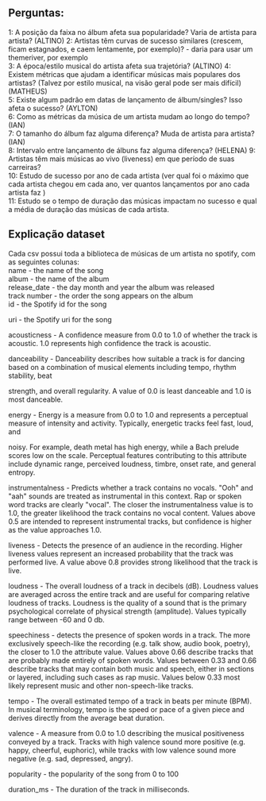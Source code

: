 ## Perguntas:
1: A posição da faixa no álbum afeta sua popularidade? Varia de artista para artista? (ALTINO)
2: Artistas têm curvas de sucesso similares (crescem, ficam estagnados, e caem lentamente, por exemplo)? - daria para usar um themeriver, por exemplo  
3: A época/estilo musical do artista afeta sua trajetória? (ALTINO)
4: Existem métricas que ajudam a identificar músicas mais populares dos artistas? (Talvez por estilo musical, na visão geral pode ser mais difícil) (MATHEUS)  
5: Existe algum padrão em datas de lançamento de álbum/singles? Isso afeta o sucesso? (AYLTON)  
6: Como as métricas da música de um artista mudam ao longo do tempo? (IAN)  
7: O tamanho do álbum faz alguma diferença? Muda de artista para artista? (IAN)  
8: Intervalo entre lançamento de álbuns faz alguma diferença? (HELENA)
9: Artistas têm mais músicas ao vivo (liveness) em que período de suas carreiras?  
10: Estudo de sucesso por ano de cada artista (ver qual foi o máximo que cada artista chegou em cada ano, ver quantos lançamentos por ano cada artista faz )  
11: Estudo se o tempo de duração das músicas impactam no sucesso  e qual a média de duração das músicas de cada artista.  
  
## Explicação dataset
Cada csv possui toda a biblioteca de músicas de um artista no spotify, com as seguintes colunas:  
name - the name of the song  
album - the name of the album  
release_date - the day month and year the album was released  
track number - the order the song appears on the album  
id - the Spotify id for the song  

uri - the Spotify uri for the song  

acousticness - A confidence measure from 0.0 to 1.0 of whether the track is acoustic. 1.0 represents high confidence the track is acoustic.  

danceability - Danceability describes how suitable a track is for dancing based on a combination of musical elements including tempo, rhythm stability, beat 

strength, and overall regularity. A value of 0.0 is least danceable and 1.0 is most danceable.  

energy - Energy is a measure from 0.0 to 1.0 and represents a perceptual measure of intensity and activity. Typically, energetic tracks feel fast, loud, and 

noisy. For example, death metal has high energy, while a Bach prelude scores low on the scale. Perceptual features contributing to this attribute include dynamic range, perceived loudness, timbre, onset rate, and general entropy.  

instrumentalness - Predicts whether a track contains no vocals. "Ooh" and "aah" sounds are treated as instrumental in this context. Rap or spoken word tracks are clearly "vocal". The closer the instrumentalness value is to 1.0, the greater likelihood the track contains no vocal content. Values above 0.5 are intended to represent instrumental tracks, but confidence is higher as the value approaches 1.0.  

liveness - Detects the presence of an audience in the recording. Higher liveness values represent an increased probability that the track was performed live. A value above 0.8 provides strong likelihood that the track is live.  

loudness - The overall loudness of a track in decibels (dB). Loudness values are averaged across the entire track and are useful for comparing relative loudness of tracks. Loudness is the quality of a sound that is the primary psychological correlate of physical strength (amplitude). Values typically range between -60 and 0 db.  

speechiness - detects the presence of spoken words in a track. The more exclusively speech-like the recording (e.g. talk show, audio book, poetry), the closer to 1.0 the attribute value. Values above 0.66 describe tracks that are probably made entirely of spoken words. Values between 0.33 and 0.66 describe tracks that may contain both music and speech, either in sections or layered, including such cases as rap music. Values below 0.33 most likely represent music and other non-speech-like tracks.  

tempo - The overall estimated tempo of a track in beats per minute (BPM). In musical terminology, tempo is the speed or pace of a given piece and derives directly from the average beat duration.  

valence - A measure from 0.0 to 1.0 describing the musical positiveness conveyed by a track. Tracks with high valence sound more positive (e.g. happy, cheerful, euphoric), while tracks with low valence sound more negative (e.g. sad, depressed, angry).  

popularity - the popularity of the song from 0 to 100  

duration_ms - The duration of the track in milliseconds.  

